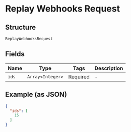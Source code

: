 
# Replay Webhooks Request

## Structure

`ReplayWebhooksRequest`

## Fields

| Name | Type | Tags | Description |
|  --- | --- | --- | --- |
| `ids` | `Array<Integer>` | Required | - |

## Example (as JSON)

```json
{
  "ids": [
    15
  ]
}
```

